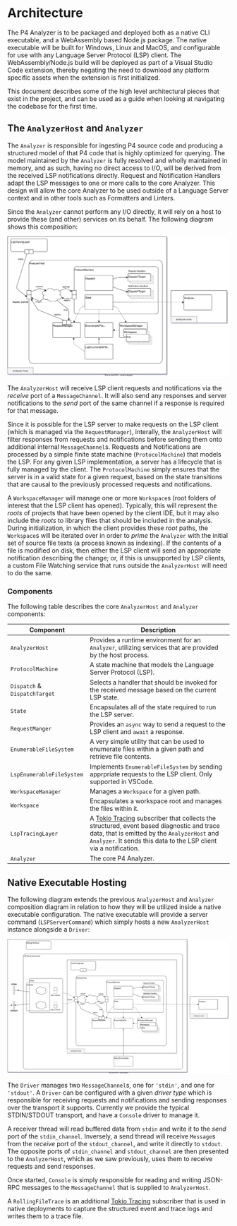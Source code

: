 # Architecture
The P4 Analyzer is to be packaged and deployed both as a native CLI executable, and a WebAssembly based Node.js package.
The native executable will be built for Windows, Linux and MacOS, and configurable for use with any Language Server
Protocol (LSP) client. The WebAssembly/Node.js build will be deployed as part of a Visual Studio Code extension,
thereby negating the need to download any platform specific assets when the extension is first initialized.

This document describes some of the high level architectural pieces that exist in the project, and can be used as a
guide when looking at navigating the codebase for the first time.

## <a name="analyzer-host"></a> The `AnalyzerHost` and `Analyzer`
The `Analyzer` is responsible for ingesting P4 source code and producing a structured model of that P4 code that is
highly optimized for querying. The model maintained by the `Analyzer` is fully resolved and wholly maintained in
memory, and as such, having no direct access to I/O, will be derived from the received LSP notifications directly.
Request and Notification Handlers adapt the LSP messages to one or more calls to the core Analyzer. This design will
allow the core Analyzer to be used outside of a Language Server context and in other tools such as Formatters and
Linters.

Since the `Analyzer` cannot perform any I/O directly, it will rely on a host to provide these (and other) services
on its behalf. The following diagram shows this composition:

![AnalyzerHost and Analyzer composition.](diagrams/analyzer-host.svg)

The `AnalyzerHost` will receive LSP client requests and notifications via the _receive_ port of a `MessageChannel`. It
will also send any responses and server notifications to the _send_ port of the same channel if a response is required
for that message.

Since it is possible for the LSP server to make requests on the LSP client (which is managed via the `RequestManager`),
interally, the `AnalyzerHost` will filter responses from requests and notifications before sending them onto additional
internal `MessageChannel`s. Requests and Notifications are processed by a simple finite state machine
(`ProtocolMachine`) that models the LSP. For any given LSP implementation, a server has a lifecycle that is fully
managed by the client. The `ProtocolMachine` simply ensures that the server is in a valid state for a given request,
based on the state transitions that are causal to the previously processed requests and notifications.

A `WorkspaceManager` will manage one or more `Workspace`s (root folders of interest that the LSP client has opened).
Typically, this will represent the _roots_ of projects that have been opened by the client IDE, but it may also include
the _roots_ to library files that should be included in the analysis. During initialization, in which the client
provides these _root_ paths, the `Workspace`s will be iterated over in order to _prime_ the `Analyzer` with the
initial set of source file texts (a process known as indexing). If the contents of a file is modified on disk, then
either the LSP client will send an appropriate notification describing the change; or, if this is unsupported
by LSP clients, a custom File Watching service that runs outside the `AnalyzerHost` will need to do the same.

### Components
The following table describes the core `AnalyzerHost` and `Analyzer` components:

| Component | Description |
| --- | --- |
| `AnalyzerHost` | Provides a runtime environment for an `Analyzer`, utilizing services that are provided by the host process. |
| `ProtocolMachine` | A state machine that models the Language Server Protocol (LSP). |
| `Dispatch` & `DispatchTarget` | Selects a handler that should be invoked for the received message based on the current LSP state. |
| `State` | Encapsulates all of the state required to run the LSP server. |
| `RequestManger` | Provides an `async` way to send a request to the LSP client and `await` a response. |
| `EnumerableFileSystem` | A very simple utility that can be used to enumerate files within a given path and retrieve file contents. |
| `LspEnumerableFileSystem` | Implements `EnumerableFileSystem` by sending apprpriate requests to the LSP client. Only supported in VSCode. |
| `WorkspaceManager` | Manages a `Workspace` for a given path. |
| `Workspace` | Encapsulates a workspace root and manages the files within it.  |
| `LspTracingLayer` | A [Tokio Tracing](https://tracing.rs/tracing) subscriber that collects the structured, event based diagnostic and trace data, that is emitted by the `AnalyzerHost` and `Analyzer`. It sends this data to the LSP client via a notification. |
| `Analyzer` | The core P4 Analyzer. |

## <a name="native-hosting"></a> Native Executable Hosting
The following diagram extends the previous `AnalyzerHost` and `Analyzer` composition diagram in relation to how they
will be utilized inside a native executable configuration. The native executable will provide a server command
(`LSPServerCommand`) which simply hosts a new `AnalyzerHost` instance alongside a `Driver`:

![](diagrams/native-analyzer-host.svg)

The `Driver` manages two `MessageChannel`s, one for `'stdin'`, and one for `'stdout'`. A `Driver` can be configured
with a given _driver type_ which is responsible for receiving requests and notifications and sending responses over the
transport it supports. Currently we provide the typical STDIN/STDOUT transport, and have a `Console` driver to manage
it.

A receiver thread will read
buffered data from `stdin` and write it to the _send_ port of the `stdin_channel`. Inversely, a send thread will
receive `Message`s from the _receive_ port of the `stdout_channel`, and write it directly to `stdout`. The opposite
ports of `stdin_channel` and `stdout_channel` are then presented to the `AnalyzerHost`, which as we saw previously,
uses them to receive requests and send responses.

Once started, `Console` is simply responsible for reading and writing JSON-RPC messages to the `MessageChannel`
that is supplied to `AnalyzerHost`.

A `RollingFileTrace` is an additional [Tokio Tracing](https://tracing.rs/tracing) subscriber that is used in native
deployments to capture the structured event and trace logs and writes them to a trace file.
